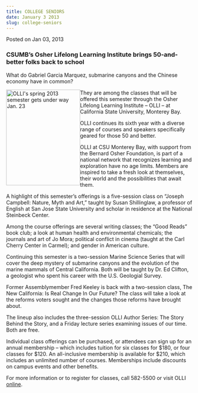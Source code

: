 ```yaml
---
title: COLLEGE SENIORS
date: January 3 2013
slug: college-seniors
---
```


  



<span class="date">Posted on Jan 03, 2013    </span>
<h3>CSUMB&#x2019;s Osher Lifelong Learning Institute&#xA0;brings
50-and-better folks back to school</h3>
<p>What do Gabriel Garcia Marquez, submarine canyons and the
Chinese economy have in common?</p>
<p><img alt="OLLI&apos;s spring 2013 semester gets under way Jan. 23" src="https://news.csumb.edu/sites/default/files/65/attachments/news/images/olli_thumbnail.jpg" style="float:left; width:200px; height:259px">They are among the
classes that will be offered this semester through the Osher
Lifelong Learning Institute &#x2013; OLLI &#x2013; at California State
University, Monterey Bay.</img></p>
<p>OLLI continues its sixth year with a diverse range of courses
and speakers specifically geared for those 50 and better.</p>
<p>OLLI at CSU Monterey Bay, with support from the Bernard Osher
Foundation, is part of a national network that recognizes learning
and exploration have no age limits. Members are inspired to take a
fresh look at themselves, their world and the possibilities that
await them.</p>
<p>A highlight of this semester&#x2019;s offerings is a five-session class
on &#x201C;Joseph Campbell: Nature, Myth and Art,&#x201D; taught by Susan
Shillinglaw, a professor of English at San Jose State University
and scholar in residence at the National Steinbeck Center.</p>
<p>Among the course offerings are several writing classes; the
&#x201C;Good Reads&#x201D; book club; a look at human health and environmental
chemicals; the journals and art of Jo Mora; political conflict in
cinema (taught at the Carl Cherry Center in Carmel); and gender in
American culture.</p>
<p>Continuing this semester is a two-session Marine Science Series
that will cover the deep mystery of submarine canyons and the
evolution of the marine mammals of Central California. Both will be
taught by Dr. Ed Clifton, a geologist who spent his career with the
U.S. Geologial Survey.</p>
<p>Former Assemblymember Fred Keeley is back with a two-session
class, The New California: Is Real Change In Our Future? The class
will take a look at the reforms voters sought and the changes those
reforms have brought about.</p>
<p>The lineup also includes the three-session OLLI Author Series:
The Story Behind the Story, and a Friday lecture series examining
issues of our time. Both are free.</p>
<p>Individual class offerings can be purchased, or attendees can
sign up for an annual membership &#x2013; which includes tuition for six
classes for $180, or four classes for $120. An all-inclusive
membership is available for $210, which includes an unlimited
number of courses. Memberships include discounts on campus events
and other benefits.</p>
<p>For more information or to register for classes, call 582-5500
or visit OLLI <a href="https://olli.csumb.edu" rel="nofollow">online</a>.</p>





```
